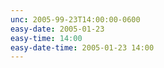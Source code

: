 ```yaml
---
unc: 2005-99-23T14:00:00-0600
easy-date: 2005-01-23
easy-time: 14:00
easy-date-time: 2005-01-23 14:00
---
```

